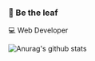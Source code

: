 ### 🍃 Be the leaf
💻 Web Developer

![Anurag's github stats](https://github-readme-stats.vercel.app/api?username=gabrieleandro&show_icons=true&theme=radical)
<!--
[![Top Langs](https://github-readme-stats.vercel.app/api/top-langs/?username=gabrieleandro)](https://github.com/anuraghazra/github-readme-stats)
-->


<!--
**gabrieleandro/gabrieleandro** is a ✨ _special_ ✨ repository because its `README.md` (this file) appears on your GitHub profile.

Here are some ideas to get you started:

- 🔭 I’m currently working on ...
- 🌱 I’m currently learning ...
- 👯 I’m looking to collaborate on ...
- 🤔 I’m looking for help with ...
- 💬 Ask me about ...
- 📫 How to reach me: ...
- 😄 Pronouns: ...
- ⚡ Fun fact: ...
-->
